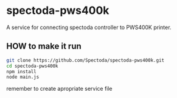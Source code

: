 # spectoda-pws400k

A service for connecting spectoda controller to PWS400K printer.

## HOW to make it run

```bash
git clone https://github.com/Spectoda/spectoda-pws400k.git
cd spectoda-pws400k
npm install
node main.js
```

remember to create apropriate service file
